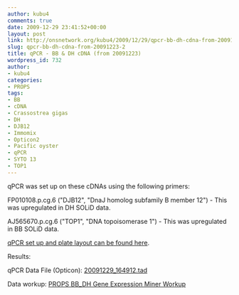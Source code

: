 ```yaml
---
author: kubu4
comments: true
date: 2009-12-29 23:41:52+00:00
layout: post
link: http://onsnetwork.org/kubu4/2009/12/29/qpcr-bb-dh-cdna-from-20091223-2/
slug: qpcr-bb-dh-cdna-from-20091223-2
title: qPCR - BB & DH cDNA (from 20091223)
wordpress_id: 732
author:
- kubu4
categories:
- PROPS
tags:
- BB
- cDNA
- Crassostrea gigas
- DH
- DJB12
- Immomix
- Opticon2
- Pacific oyster
- qPCR
- SYTO 13
- TOP1
---
```


qPCR was set up on these cDNAs using the following primers:

FP010108.p.cg.6 ("DJB12", "DnaJ homolog subfamily B member 12") - This was upregulated in DH SOLiD data.

AJ565670.p.cg.6 ("TOP1", "DNA topoisomerase 1") - This was upregulated in BB SOLiD data.

[qPCR set up and plate layout can be found here](http://eagle.fish.washington.edu/Arabidopsis/Notebook%20Workup%20Files/20091229-02.jpg).

Results:

qPCR Data File (Opticon): [20091229_164912.tad](http://eagle.fish.washington.edu/Arabidopsis/qPCR/Opticon/20091229_164912.tad)

Data workup: [PROPS BB_DH Gene Expression Miner Workup](https://docs.google.com/spreadsheet/ccc?key=0AmS_90rPaQMzdHNfWS1oUHUxNFNwci1zcmhhWjhzZnc&usp=sharing)
